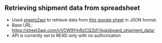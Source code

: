 ## Retrieving shipment data from spreadsheet

* Used [sheets2api](https://sheet2api.com/) to retrieve data from [this google sheet](https://docs.google.com/spreadsheets/d/1J87LPbUFmG9DSa0dQeWvikuZ0xmr-r1u-XBdr-nXlbU/edit?usp=sharing) in JSON format. 
* Base URL: https://sheet2api.com/v1/OW9YmRzCQ3zF/logixboard_shipment_data/
* API is currently set to READ only with no authorization